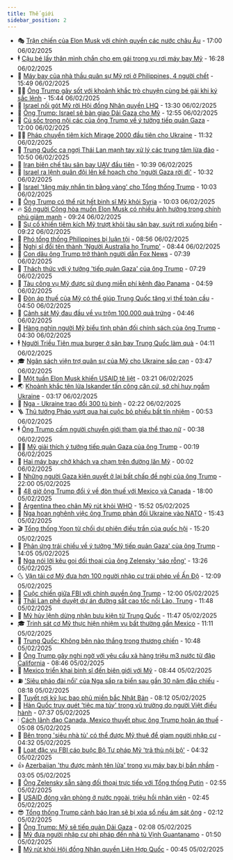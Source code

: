 ```yaml
---
title: Thế giới
sidebar_position: 2
---
```


<!-- vnexpress-the-gioi:START -->
- 🎭 [Trận chiến của Elon Musk với chính quyền các nước châu Âu](https://vnexpress.net/tran-chien-cua-elon-musk-voi-chinh-quyen-cac-nuoc-chau-au-4836329.html) - 17:00 06/02/2025
- 🕴 [Cậu bé lấy thân mình chắn cho em gái trong vụ rơi máy bay Mỹ](https://vnexpress.net/cau-be-lay-than-minh-chan-cho-em-gai-trong-vu-roi-may-bay-my-4846636.html) - 16:28 06/02/2025
- 🤭 [Máy bay của nhà thầu quân sự Mỹ rơi ở Philippines, 4 người chết](https://vnexpress.net/may-bay-cua-nha-thau-quan-su-my-roi-o-philippines-4-nguoi-chet-4846627.html) - 15:49 06/02/2025
- 🧑‍💻 [Ông Trump gây sốt với khoảnh khắc trò chuyện cùng bé gái khi ký sắc lệnh](https://vnexpress.net/ong-trump-gay-sot-voi-khoanh-khac-tro-chuyen-cung-be-gai-khi-ky-sac-lenh-4846618.html) - 15:44 06/02/2025
- 🦏 [Israel nối gót Mỹ rời Hội đồng Nhân quyền LHQ](https://vnexpress.net/israel-noi-got-my-roi-hoi-dong-nhan-quyen-lhq-4846612.html) - 13:30 06/02/2025
- 🦒 [Ông Trump: Israel sẽ bàn giao Dải Gaza cho Mỹ](https://vnexpress.net/ong-trump-israel-se-ban-giao-dai-gaza-cho-my-4846607.html) - 12:55 06/02/2025
- 🌈 [Cú sốc trong nội các của ông Trump về ý tưởng tiếp quản Gaza](https://vnexpress.net/cu-soc-trong-noi-cac-cua-ong-trump-ve-y-tuong-tiep-quan-gaza-vnepre-4846294.html) - 12:00 06/02/2025
- 🧑‍🏫 [Pháp chuyển tiêm kích Mirage 2000 đầu tiên cho Ukraine](https://vnexpress.net/phap-chuyen-tiem-kich-mirage-2000-dau-tien-cho-ukraine-4846590.html) - 11:32 06/02/2025
- 🐲 [Trung Quốc ca ngợi Thái Lan mạnh tay xử lý các trung tâm lừa đảo](https://vnexpress.net/trung-quoc-ca-ngoi-thai-lan-manh-tay-xu-ly-cac-trung-tam-lua-dao-4846575.html) - 10:50 06/02/2025
- 🦒 [Iran biên chế tàu sân bay UAV đầu tiên](https://vnexpress.net/iran-bien-che-tau-san-bay-uav-dau-tien-4846565.html) - 10:39 06/02/2025
- 🐻 [Israel ra lệnh quân đội lên kế hoạch cho &#39;người Gaza rời đi&#39;](https://vnexpress.net/israel-ra-lenh-quan-doi-len-ke-hoach-cho-nguoi-gaza-roi-di-4846573.html) - 10:32 06/02/2025
- 🚀 [Israel &#39;tặng máy nhắn tin bằng vàng&#39; cho Tổng thống Trump](https://vnexpress.net/israel-tang-may-nhan-tin-bang-vang-cho-tong-thong-trump-4846539.html) - 10:03 06/02/2025
- 🥰 [Ông Trump có thể rút hết binh sĩ Mỹ khỏi Syria](https://vnexpress.net/ong-trump-co-the-rut-het-binh-si-my-khoi-syria-4846536.html) - 10:03 06/02/2025
- 🔥 [Số người Cộng hòa muốn Elon Musk có nhiều ảnh hưởng trong chính phủ giảm mạnh](https://vnexpress.net/so-nguoi-cong-hoa-muon-elon-musk-co-nhieu-anh-huong-trong-chinh-phu-giam-manh-4846497.html) - 09:24 06/02/2025
- 🥳 [Sự cố khiến tiêm kích Mỹ trượt khỏi tàu sân bay, suýt rơi xuống biển](https://vnexpress.net/su-co-khien-tiem-kich-my-truot-khoi-tau-san-bay-suyt-roi-xuong-bien-4846397.html) - 09:22 06/02/2025
- 💼 [Phó tổng thống Philippines bị luận tội](https://vnexpress.net/pho-tong-thong-philippines-bi-luan-toi-4846468.html) - 08:56 06/02/2025
- 🤡 [Nghị sĩ đổi tên thành &#39;Người Australia họ Trump&#39;](https://vnexpress.net/nghi-si-doi-ten-thanh-nguoi-australia-ho-trump-4846425.html) - 08:44 06/02/2025
- 🌁 [Con dâu ông Trump trở thành người dẫn Fox News](https://vnexpress.net/con-dau-ong-trump-tro-thanh-nguoi-dan-fox-news-4846427.html) - 07:39 06/02/2025
- 🤩 [Thách thức với ý tưởng &#39;tiếp quản Gaza&#39; của ông Trump](https://vnexpress.net/thach-thuc-voi-y-tuong-tiep-quan-gaza-cua-ong-trump-4846089.html) - 07:29 06/02/2025
- 🎉 [Tàu công vụ Mỹ được sử dụng miễn phí kênh đào Panama](https://vnexpress.net/tau-cong-vu-my-duoc-su-dung-mien-phi-kenh-dao-panama-4846368.html) - 04:59 06/02/2025
- 🎉 [Đòn áp thuế của Mỹ có thể giúp Trung Quốc tăng vị thế toàn cầu](https://vnexpress.net/don-ap-thue-cua-my-co-the-giup-trung-quoc-tang-vi-the-toan-cau-4845744.html) - 04:50 06/02/2025
- 🌁 [Cảnh sát Mỹ đau đầu về vụ trộm 100.000 quả trứng](https://vnexpress.net/canh-sat-my-dau-dau-ve-vu-trom-100-000-qua-trung-4846303.html) - 04:46 06/02/2025
- 🌊 [Hàng nghìn người Mỹ biểu tình phản đối chính sách của ông Trump](https://vnexpress.net/hang-nghin-nguoi-my-bieu-tinh-phan-doi-chinh-sach-cua-ong-trump-4846342.html) - 04:30 06/02/2025
- 🕴 [Người Triều Tiên mua burger ở sân bay Trung Quốc làm quà](https://vnexpress.net/nguoi-trieu-tien-mua-burger-o-san-bay-trung-quoc-lam-qua-4846335.html) - 04:11 06/02/2025
- 🎓 [Ngân sách viện trợ quân sự của Mỹ cho Ukraine sắp cạn](https://vnexpress.net/ngan-sach-vien-tro-quan-su-cua-my-cho-ukraine-sap-can-4846366.html) - 03:47 06/02/2025
- 🦩 [Một tuần Elon Musk khiến USAID tê liệt](https://vnexpress.net/mot-tuan-elon-musk-khien-usaid-te-liet-4845480.html) - 03:21 06/02/2025
- 🌏 [Khoảnh khắc tên lửa Iskander tấn công căn cứ, sở chỉ huy ngầm Ukraine](https://vnexpress.net/khoanh-khac-ten-lua-iskander-tan-cong-can-cu-so-chi-huy-ngam-ukraine-4846316.html) - 03:17 06/02/2025
- 🌋 [Nga - Ukraine trao đổi 300 tù binh](https://vnexpress.net/nga-ukraine-trao-doi-300-tu-binh-4846302.html) - 02:22 06/02/2025
- 🪜 [Thủ tướng Pháp vượt qua hai cuộc bỏ phiếu bất tín nhiệm](https://vnexpress.net/thu-tuong-phap-vuot-qua-hai-cuoc-bo-phieu-bat-tin-nhiem-4846287.html) - 00:53 06/02/2025
- 🕴 [Ông Trump cấm người chuyển giới tham gia thể thao nữ](https://vnexpress.net/ong-trump-cam-nguoi-chuyen-gioi-tham-gia-the-thao-nu-4846283.html) - 00:38 06/02/2025
- 🧑‍🏫 [Mỹ giải thích ý tưởng tiếp quản Gaza của ông Trump](https://vnexpress.net/my-giai-thich-y-tuong-tiep-quan-gaza-cua-ong-trump-4846280.html) - 00:19 06/02/2025
- 🌮 [Hai máy bay chở khách va chạm trên đường lăn Mỹ](https://vnexpress.net/hai-may-bay-cho-khach-va-cham-tren-duong-lan-my-4846279.html) - 00:02 06/02/2025
- 🚦 [Những người Gaza kiên quyết ở lại bất chấp đề nghị của ông Trump](https://vnexpress.net/nhung-nguoi-gaza-kien-quyet-o-lai-bat-chap-de-nghi-cua-ong-trump-4846101.html) - 22:00 05/02/2025
- 💫 [48 giờ ông Trump đổi ý về đòn thuế với Mexico và Canada](https://vnexpress.net/48-gio-ong-trump-doi-y-ve-don-thue-voi-mexico-va-canada-4845674.html) - 18:00 05/02/2025
- 🤡 [Argentina theo chân Mỹ rút khỏi WHO](https://vnexpress.net/argentina-theo-chan-my-rut-khoi-who-4846244.html) - 15:52 05/02/2025
- 🦣 [Nga hoan nghênh việc ông Trump phản đối Ukraine vào NATO](https://vnexpress.net/nga-hoan-nghenh-viec-ong-trump-phan-doi-ukraine-vao-nato-4846248.html) - 15:43 05/02/2025
- 🎬 [Tổng thống Yoon từ chối dự phiên điều trần của quốc hội](https://vnexpress.net/tong-thong-yoon-tu-choi-du-phien-dieu-tran-cua-quoc-hoi-4846235.html) - 15:20 05/02/2025
- 🎉 [Phản ứng trái chiều về ý tưởng &#39;Mỹ tiếp quản Gaza&#39; của ông Trump](https://vnexpress.net/phan-ung-trai-chieu-ve-y-tuong-my-tiep-quan-gaza-cua-ong-trump-4846080.html) - 14:05 05/02/2025
- 🎡 [Nga nói lời kêu gọi đối thoại của ông Zelensky &#39;sáo rỗng&#39;](https://vnexpress.net/nga-noi-loi-keu-goi-doi-thoai-cua-ong-zelensky-sao-rong-4846222.html) - 13:26 05/02/2025
- 🌜 [Vận tải cơ Mỹ đưa hơn 100 người nhập cư trái phép về Ấn Độ](https://vnexpress.net/van-tai-co-my-dua-hon-100-nguoi-nhap-cu-trai-phep-ve-an-do-4846217.html) - 12:09 05/02/2025
- 🎡 [Cuộc chiến giữa FBI với chính quyền ông Trump](https://vnexpress.net/cuoc-chien-giua-fbi-voi-chinh-quyen-ong-trump-4845910.html) - 12:00 05/02/2025
- 🤗 [Thái Lan phê duyệt dự án đường sắt cao tốc nối Lào, Trung](https://vnexpress.net/thai-lan-phe-duyet-du-an-duong-sat-cao-toc-noi-lao-trung-4846107.html) - 11:48 05/02/2025
- 🦩 [Mỹ hủy lệnh dừng nhận bưu kiện từ Trung Quốc](https://vnexpress.net/my-huy-lenh-dung-nhan-buu-kien-tu-trung-quoc-4846214.html) - 11:47 05/02/2025
- 🎓 [Trinh sát cơ Mỹ thực hiện nhiệm vụ bất thường gần Mexico](https://vnexpress.net/trinh-sat-co-my-thuc-hien-nhiem-vu-bat-thuong-gan-mexico-4846198.html) - 11:11 05/02/2025
- 🌁 [Trung Quốc: Không bên nào thắng trong thương chiến](https://vnexpress.net/trung-quoc-khong-ben-nao-thang-trong-thuong-chien-4846186.html) - 10:48 05/02/2025
- 🤩 [Ông Trump gây nghi ngờ với yêu cầu xả hàng triệu m3 nước từ đập California](https://vnexpress.net/ong-trump-gay-nghi-ngo-voi-yeu-cau-xa-hang-trieu-m3-nuoc-tu-dap-california-4845937.html) - 08:46 05/02/2025
- 👹 [Mexico triển khai binh sĩ đến biên giới với Mỹ](https://vnexpress.net/mexico-trien-khai-binh-si-den-bien-gioi-voi-my-4846083.html) - 08:44 05/02/2025
- ⛽️ [&#39;Siêu pháo đài nổi&#39; của Nga sắp ra biển sau gần 30 năm đắp chiếu](https://vnexpress.net/sieu-phao-dai-noi-cua-nga-sap-ra-bien-sau-gan-30-nam-dap-chieu-4846001.html) - 08:18 05/02/2025
- 🚀 [Tuyết rơi kỷ lục bao phủ miền bắc Nhật Bản](https://vnexpress.net/tuyet-roi-ky-luc-bao-phu-mien-bac-nhat-ban-4846044.html) - 08:12 05/02/2025
- 🎡 [Hàn Quốc truy quét &#39;tiệc ma túy&#39; trong vũ trường do người Việt điều hành](https://vnexpress.net/han-quoc-truy-quet-tiec-ma-tuy-trong-vu-truong-do-nguoi-viet-dieu-hanh-4846040.html) - 07:37 05/02/2025
- 🕯 [Cách lãnh đạo Canada, Mexico thuyết phục ông Trump hoãn áp thuế](https://vnexpress.net/cach-lanh-dao-canada-mexico-thuyet-phuc-ong-trump-hoan-ap-thue-vnepre-4845866.html) - 05:08 05/02/2025
- 🐻 [Bên trong &#39;siêu nhà tù&#39; có thể được Mỹ thuê để giam người nhập cư](https://vnexpress.net/ben-trong-sieu-nha-tu-co-the-duoc-my-thue-de-giam-nguoi-nhap-cu-4845963.html) - 04:32 05/02/2025
- 🚦 [Loạt đặc vụ FBI cáo buộc Bộ Tư pháp Mỹ &#39;trả thù nội bộ&#39;](https://vnexpress.net/loat-dac-vu-fbi-cao-buoc-bo-tu-phap-my-tra-thu-noi-bo-4845880.html) - 04:32 05/02/2025
- 👍 [Azerbaijan &#39;thu được mảnh tên lửa&#39; trong vụ máy bay bị bắn nhầm](https://vnexpress.net/azerbaijan-thu-duoc-manh-ten-lua-trong-vu-may-bay-bi-ban-nham-4845893.html) - 03:05 05/02/2025
- 🚀 [Ông Zelensky sẵn sàng đối thoại trực tiếp với Tổng thống Putin](https://vnexpress.net/ong-zelensky-san-sang-doi-thoai-truc-tiep-voi-tong-thong-putin-4845878.html) - 02:55 05/02/2025
- 🌮 [USAID đóng văn phòng ở nước ngoài, triệu hồi nhân viên](https://vnexpress.net/usaid-dong-van-phong-o-nuoc-ngoai-trieu-hoi-nhan-vien-4845908.html) - 02:45 05/02/2025
- 😎 [Tổng thống Trump cảnh báo Iran sẽ bị xóa sổ nếu ám sát ông](https://vnexpress.net/tong-thong-trump-canh-bao-iran-se-bi-xoa-so-neu-am-sat-ong-4845857.html) - 02:12 05/02/2025
- 🐲 [Ông Trump: Mỹ sẽ tiếp quản Dải Gaza](https://vnexpress.net/ong-trump-my-se-tiep-quan-dai-gaza-4845884.html) - 02:08 05/02/2025
- 💫 [Mỹ đưa người nhập cư phi pháp đến nhà tù Vịnh Guantanamo](https://vnexpress.net/my-dua-nguoi-nhap-cu-phi-phap-den-nha-tu-vinh-guantanamo-4845864.html) - 01:50 05/02/2025
- 👀 [Mỹ rút khỏi Hội đồng Nhân quyền Liên Hợp Quốc](https://vnexpress.net/my-rut-khoi-hoi-dong-nhan-quyen-lien-hop-quoc-4845862.html) - 00:45 05/02/2025<!-- vnexpress-the-gioi:END -->